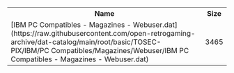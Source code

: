 <table>
<tr><th>Name</th><th>Size</th></tr>
<tr><td>[IBM PC Compatibles - Magazines - Webuser.dat](https://raw.githubusercontent.com/open-retrogaming-archive/dat-catalog/main/root/basic/TOSEC-PIX/IBM/PC Compatibles/Magazines/Webuser/IBM PC Compatibles - Magazines - Webuser.dat)</td><td>3465</td></tr>
</table>
